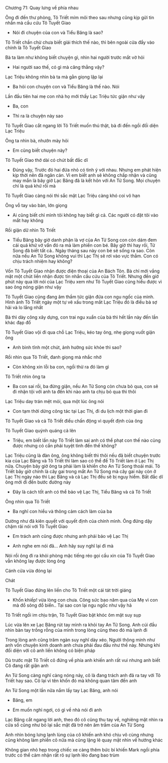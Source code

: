 




Chương 71: Quay lưng về phía nhau

Ông đi đến thư phòng, Tô Triết mím môi theo sau nhưng cũng kịp gửi tin nhắn mà cầu cứu Tô Tuyết Giao

- Nói đi chuyện của con và Tiểu Băng là sao?

Tô Triết chần chừ chưa biết giải thích thế nào, thì bên ngoài cửa đẩy vào chính là Tô Tuyết Giao

Bà ta làm như không biết chuyện gì, nhìn hai người trước mắt vờ hỏi

- Hai người sao thế, có gì mà căng thẳng vậy?

Lạc Triệu không nhìn bà ta mà gằn giọng lặp lại

- Ba hỏi con chuyện con và Tiểu Băng là thế nào. Nói

Lần đầu tiên hai mẹ con nhà họ mới thấy Lạc Triệu tức giận như vậy

- Ba, con

- Thì ra là chuyện này sao

Tô Tuyết Giao cắt ngang lời Tô Triết muốn thú thật, bà đi đến ngồi đối diện Lạc Triệu

Ông ta nhìn bà, nhướn mày hỏi


- Em cũng biết chuyện này?

Tô Tuyết Giao thở dài có chút bất đắc dĩ

- Đúng vậy, Trước đó hai đứa nhỏ có tình ý với nhau. Nhưng em phát hiện kịp thời nên đã ngăn cản. Vì em biết anh sẽ không chấp nhận và cũng may mắn là bây giờ Lạc Băng đã là kết hôn với An Tử Song. Mọi chuyện chỉ là quá khứ rồi mà

Tô Tuyết Giao càng nói thì sắc mặt Lạc Triệu càng khó coi vô hạn

Ông vỗ tay vào bàn, lớn giọng

- Ai cũng biết chỉ mình tôi không hay biết gì cả. Các người có đặt tôi vào mắt hay không

Rồi giận dữ nhìn Tô Triết

- Tiểu Băng bây giờ danh phận là vợ của An Tử Song con còn dám đem cái quá khứ vớ vẩn đó ra mà làm phiền con bé. Bây giờ thì hay rồi, Tử Song đã biết tất cả.. Ngày tháng sau này con bé sẽ sống ra sao. Còn nữa nếu An Tử Song không vui thì Lạc Thị sẽ rơi vào vực thẳm. Con có chịu trách nhiệm hay không?

Vốn Tô Tuyết Giao nhận được điện thoại của An Bách Tôn. Bà chỉ mới vắng mặt một chút liền nhận được tin nhắn cầu cứu của Tô Triết. Nhưng đến giờ phút này qua lời nói của Lạc Triệu xem như Tô Tuyết Giao cũng hiểu được vì sao ông nóng giận như vậy

Tô Tuyết Giao cũng đang âm thầm tức giận đứa con ngu ngốc của mình. Hình ảnh Tô Triết ngày một tự vẽ xấu trong mắt Lạc Triệu đó là điều bà sợ hãi và lo lắng nhất

Bà thì dày công xây dựng, con trai ngu xuẩn của bà thì hết lần này đến lần khác đạp đổ

Tô Tuyết Giao vội đi qua chỗ Lạc Triệu, kéo tay ông, nhẹ giọng vuốt giận ông

- Anh bình tĩnh một chút, ảnh hưởng sức khỏe thì sao?

Rồi nhìn qua Tô Triết, đanh giọng mà nhắc nhở

- Còn không xin lỗi ba con, ngồi thừ ra đó làm gì

Tô Triết nhìn ông ta

- Ba con sai rồi, ba đừng giận, nếu An Tử Song còn chưa bỏ qua, con sẽ đi nhận tội với anh ta đến khi nào anh ta chịu bỏ qua thì thôi


Lạc Triệu day trán mệt mỏi, qua một lúc ông nói

- Con tạm thời dừng công tác tại Lạc Thị, đi du lịch một thời gian đi

Tô Tuyết Giao và cả Tô Triết điều chấn động vì quyết định của ông

Tô Tuyết Giao quýnh quáng cả lên

- Triệu, em biết lần này Tô Triết làm sai anh có thể phạt con thế nào cũng được nhưng có cần phải tuyệt tình đến thế không?

Lạc Triệu cũng là đàn ông, ông không biết thì thôi nếu đã biết chuyện trước kia của Lạc Băng và Tô Triết thì làm sao có thể để Tô Triết làm ở Lạc Thị nữa. Chuyện bây giờ ông ta phải làm là khiến cho An Tử Song thoải mái. Tô Triết bây giờ chính là cây gai trong mắt An Tử Song mà cây gai này còn ở Lạc Thị ngày nào thì Lạc Băng và cả Lạc Thị đều sẽ bị nguy hiểm. Bất đắc dĩ ông mới đi đến bước đường này

- Đây là cách tốt anh có thể bảo vệ Lạc Thị, Tiểu Băng và cả Tô Triết

Ông nhìn qua Tô Triết

- Ba nghĩ con hiểu và thông cảm cách làm của ba

Dường như đã kiên quyết với quyết định của chính mình. Ông đứng dậy chậm rãi nói với Tô Tuyết Giao

- Em trách anh cũng được nhưng anh phải bảo vệ Lạc Thị

- Anh nghe em nói đã... Anh hãy suy nghĩ lại đi mà

Nói rồi ông đi ra khỏi phòng mặc tiếng réo gọi cầu xin của Tô Tuyết Giao vẫn không lay được lòng ông

Cánh cửa vừa đóng lại

Chát

Tô Tuyết Giao đứng lên liền cho Tô Triết một cái tát trời giáng

- Khốn khiếp! vừa lòng con chưa. Công sức bao năm qua của Mẹ vì con mà đổ sông đổ biển.. Tại sao con lại ngu ngốc như vậy hả

Tô Triết ngồi im chịu trận, Tô Tuyết Giao bật khóc ôm mặt suy sụp



Lúc vừa lên xe Lạc Băng rút tay mình ra khỏi tay An Tử Song. Anh cúi đầu nhìn bàn tay trống rỗng của mình trong lòng cũng theo đó mà lạnh đi

Trong lòng anh cũng trăm ngàn suy nghĩ dày xéo. Người thông minh như anh vốn chuyện kinh doanh anh chưa phải đau đầu như thế này. Nhưng khi đối diện với cô anh liền không có biện pháp

Dù trước mặt Tô Triết cô đứng về phía anh khiến anh rất vui nhưng anh biết Cô đang rất giận anh

An Tử Song càng nghĩ càng nóng nảy, cô là đang trách anh đã ra tay với Tô Triết hay sao. Cô lại vì tên khốn đó mà không quan tâm đến anh

An Tử Song một lần nữa nắm lấy tay Lạc Băng, anh nói

- Băng, em

- Em muốn nghỉ ngơi, có gì về nhà nói đi anh

Lạc Băng cắt ngang lời anh, theo đó cô cũng thu tay về, nghiêng mặt nhìn ra cửa sổ cũng như bỏ lại sắc mặt đã trở nên âm trầm của An Tử Song

Anh nhìn bóng lưng lạnh lùng của cô khiến anh khó chịu vô cùng nhưng cũng không làm phiền cô nữa mà cũng lặng lẽ quay mặt nhìn về hướng khác

Không gian nhỏ hẹp trong chiếc xe càng thêm bức bí khiến Mark ngồi phía trước có thể cảm nhận rất rõ sự lạnh lẽo đang bao trùm




